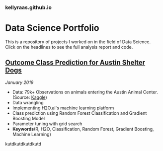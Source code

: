 ### kellyraas.github.io

# Data Science Portfolio

This is a repository of projects I worked on in the field of Data Science. Click on the headlines to see the full analysis report and code.


## [Outcome Class Prediction for Austin Shelter Dogs](https://kellyraas.github.io/Projects/Austin_Animal_Shelter/Austin_Animal_Shelter.html)
*January 2019*
- Data: 79k+ Observations on animals entering the Austin Animal Center. (Source: [Kaggle](https://www.kaggle.com/aaronschlegel/austin-animal-center-shelter-intakes-and-outcomes#aac_outcomes.csv))
- Data wrangling
- Implementing H2O.ai's machine learning platform
- Class prediction using Random Forest Classification and Gradient Boosting Model
- Parameter tuning with grid search </br>
- **Keywords**(R, H2O, Classification, Random Forest, Gradient Boosting, Machine Learning)



kutdkutdkutdkutd
